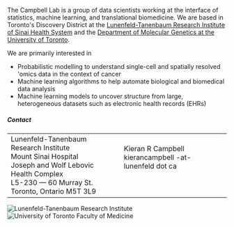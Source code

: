 
The Campbell Lab is a group of data scientists working at the interface of statistics, machine learning, and translational biomedicine. We are based in Toronto's Discovery District at the 
[Lunenfeld-Tanenbaum Research Institute of Sinai Health System](http://www.lunenfeld.ca/researchers/campbell)
and the [Department of Molecular Genetics at the University of Toronto](http://www.moleculargenetics.utoronto.ca/).

We are primarily interested in 
* Probabilistic modelling to understand single-cell and spatially resolved 'omics data in the context of cancer
* Machine learning algorithms to help automate biological and biomedical data analysis
* Machine learning models to uncover structure from large, heterogeneous datasets such as electronic health records (EHRs)

<!-- Remove summer student opportunities with display:none -->
<div class="alert alert-success" role="alert" style="display:none">
  <b>Summer research positions for undergraduates</b> along with <b>PhD positions</b> and <b>postdoctoral fellowships</b> are <a href="https://www.camlab.ca/join/">available in the lab!</a> 
</div>


<h5>Contact</h5>

<table class="table table-bordered">
    <tbody>
        <tr>
        <td>
        Lunenfeld-Tanenbaum Research Institute <br>
        Mount Sinai Hospital <br>
        Joseph and Wolf Lebovic Health Complex <br>
        L5-230 — 60 Murray St. <br>
        Toronto, Ontario  M5T 3L9
        </td>
        <td>
        <p>Kieran R Campbell <br>
        kierancampbell -at- lunenfeld dot ca
        </p>
        <p> 
        <center>
            <a href="https://www.twitter.com/kieranrcampbell"><i class="fa fa-twitter fa-2x"></i></a> &nbsp;&nbsp;
            <a href="https://www.github.com/kieranrcampbell"><i class="fa fa-github fa-2x"></i></a> &nbsp;&nbsp;
            <a href="https://www.linkedin.com/in/kieranrcampbell/"><i class="fa fa-linkedin fa-2x" aria-hidden="true"></i></a> &nbsp;&nbsp;
                <a href="mailto:kierancampbell-at-lunenfelddotca"><i class="fa fa-envelope-o fa-2x" aria-hidden="true"></i></a> &nbsp;&nbsp;
        </center>
         </p>
        </tr>
    </tbody>
</table>



<div class="container-fluid mt-4">
    <div class="row">
        <div class="col-6">
            <img src="/img/ltri.png" class="img-fluid" alt="Lunenfeld-Tanenbaum Research Institute">
        </div>
        <div class="col-6">
            <img src="/img/uoftmedicine.png" class="img-fluid" alt="University of Toronto Faculty of Medicine">
        </div>
    </div>
</div>
